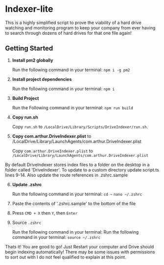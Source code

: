 # Indexer-lite

This is a highly simplified script to prove the viability of a hard drive watching and monitoring program to keep your company from ever having to search through dozens of hard drives for that one file again!

## Getting Started

1. **Install pm2 globally**

   Run the following command in your terminal:
   `npm i -g pm2`

2. **Install project dependencies**

   Run the following command in your terminal:
   `npm i`

3. **Build Project**

   Run the Following command in your terminal:
   `npm run build`

4. **Copy run.sh**

   Copy `run.sh` to `/LocalDrive/Library/Scripts/DriveIndexer/run.sh`.

5. **Copy com.arthur.DriveIndexer.plist** to /LocalDrive/Library/LaunchAgents/com.arthur.DriveIndexer.plist

   Copy `com.arthur.DriveIndexer.plist` to `/LocalDrive/Library/LaunchAgents/com.arthur.DriveIndexer.plist`

By default DriveIndexer stores index files to a folder on the desktop in a folder called 'DriveIndexer'. To update to a custom directory update script.ts lines 9-14. Also update the route references in .zshrc.sample

6. **Update .zshrc**

   Run the following command in your terminal:
   `cd ~`
   `nano ~/.zshrc`

7. Paste the contents of '.zshrc.sample' to the bottom of the file

8. Press `CMD + X` then `Y`, then `Enter`

9. Source `.zshrc`

   Run the following command in your terminal:
   Run the following command in your terminal:
   `source ~/.zshrc`

Thats it! You are good to go! Just Restart your computer and Drive should begin indexing automatically!
There may be some issues with permissions to sort out with I do not feel qualified to explain at this point.
